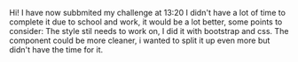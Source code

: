 Hi! I have now subbmited my challenge at 13:20 
I didn't have a lot of time to complete it due to school and work, it would be a lot better, some points to consider: The style stil needs to work on, I did it with bootstrap and css. The component could be more cleaner, i wanted to split it up even more but didn't have the time for it. 